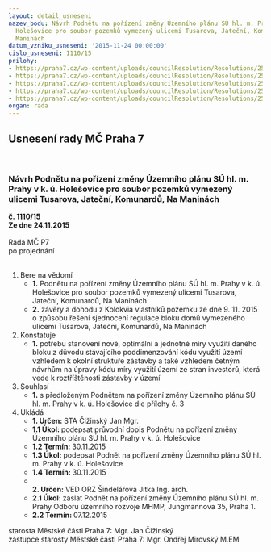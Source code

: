 ```yaml
---
layout: detail_usneseni
nazev_bodu: Návrh Podnětu na pořízení změny Územního plánu SÚ hl. m. Prahy v k. ú.
  Holešovice pro soubor pozemků vymezený ulicemi Tusarova, Jateční, Komunardů, Na
  Maninách
datum_vzniku_usneseni: '2015-11-24 00:00:00'
cislo_usneseni: 1110/15
prilohy:
- https://praha7.cz/wp-content/uploads/councilResolution/Resolutions/25739/76-15-p1_duvodova_zprava.doc
- https://praha7.cz/wp-content/uploads/councilResolution/Resolutions/25739/76-15-p2_pruvodni_dopis.doc
- https://praha7.cz/wp-content/uploads/councilResolution/Resolutions/25739/76-15-p3_podn%c4%9bt_na_po%c5%99%c3%adzen%c3%ad_%c3%bazemn%c3%adho_pl%c3%a1nu.pdf
- https://praha7.cz/wp-content/uploads/councilResolution/Resolutions/25739/76-15-p4_zaznam_z_jednani_9_11_2015.pdf
- https://praha7.cz/wp-content/uploads/councilResolution/Resolutions/25739/76-15-p6_zapis_5_komroz.pdf
organ: rada
---
```

<div id="ucUsn_pList" class="usn">
	<span><h2>Usnesení rady MČ Praha 7 </h2>
<br></span><div class="standBody">
<span><h3>Návrh Podnětu na pořízení změny Územního plánu SÚ hl. m. Prahy v k. ú. Holešovice pro soubor pozemků vymezený ulicemi Tusarova, Jateční, Komunardů, Na Maninách</h3></span><div class="center">
		<strong>č. 1110/15</strong><br>
	</div>
<div class="center">
		<strong>Ze dne 24.11.2015</strong><br><br>
	</div>Rada MČ P7<br> po projednání<br><br><ol>
<li>Bere na vědomí<ul>
<li>
<strong>1.</strong> Podnětu na pořízení změny Územního plánu SÚ hl. m. Prahy v k. ú. Holešovice pro soubor pozemků vymezený ulicemi Tusarova, Jateční, Komunardů, Na Maninách</li>
<li>
<strong>2.</strong> závěry a dohodu z Kolokvia vlastníků pozemku ze dne 9. 11. 2015 o způsobu řešení sjednocení regulace bloku domů vymezeného ulicemi Tusarova, Jateční, Komunardů, Na Maninách  </li>
</ul>
</li>
<li>Konstatuje<ul><li>
<strong>1.</strong> potřebu stanovení nové, optimální a jednotné míry využití daného bloku z důvodu stávajícího poddimenzování kódu využití území vzhledem k okolní struktuře zástavby a také vzhledem četným návrhům na úpravy kódu míry využití území ze stran investorů, která vede k roztříštěnosti zástavby v území </li></ul>
</li>
<li>Souhlasí<ul><li>
<strong>1.</strong> s předloženým Podnětem na pořízení změny Územního plánu SÚ hl. m. Prahy v  k. ú. Holešovice dle přílohy č. 3   </li></ul>
</li>
<li>Ukládá<ul>
<li>
<strong>1. Určen: </strong>STA Čižinský Jan Mgr.</li>
<li>
<strong>1.1 Úkol: </strong>podepsat průvodní dopis Podnětu na pořízení změny Územního plánu SÚ hl. m. Prahy v k. ú. Holešovice </li>
<li>
<strong>1.2 Termín: </strong>30.11.2015</li>
<li>
<strong>1.3 Úkol: </strong>podepsat Podnět na pořízení změny Územního plánu SÚ hl. m. Prahy v k. ú. Holešovice</li>
<li>
<strong>1.4 Termín: </strong>30.11.2015</li>
<li>
<strong><br>2. Určen: </strong>VED ORZ  Šindelářová Jitka Ing. arch.</li>
<li>
<strong>2.1 Úkol: </strong>zaslat Podnět na pořízení změny Územního plánu SÚ hl. m. Prahy Odboru územního rozvoje MHMP, Jungmannova 35, Praha 1.</li>
<li>
<strong>2.2 Termín: </strong>07.12.2015</li>
</ul>
</li>
</ol>starosta Městské části Praha 7: Mgr. Jan Čižinský<br>zástupce starosty Městské části Praha 7: Mgr. Ondřej Mirovský M.EM 
</div>
</div>